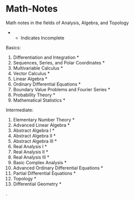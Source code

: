 # Math-Notes

 Math notes in the fields of Analysis, Algebra, and Topology 

* - Indicates Incomplete


Basics:
1. Differentiation and Integration *
2. Sequences, Series, and Polar Coordinates *
3. Multivariable Calculus *
5. Vector Calculus *
6. Linear Algebra *
7. Ordinary Differential Equations *
8. Boundary Value Problems and Fourier Series *
9. Probability Theory *
2. Mathematical Statistics *

Intermediate:
1. Elementary Number Theory *
3. Advanced Linear Algebra *
4. Abstract Algebra I *
5. Abstract Algebra II *
6. Abstract Algebra III *
7. Real Analysis I *
8. Real Analysis II *
9. Real Analysis III *
10. Basic Complex Analysis * 
11. Advanced Ordinary Differential Equations *
12. Partial Differential Equations *
13. Topology *
14. Differential Geometry *















   











       

    
  .   













